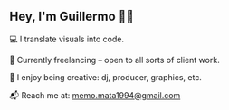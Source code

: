 ## Hey, I'm Guillermo 👊🏽

  💻 I translate visuals into code.

  🎯 Currently freelancing – open to all sorts of client work.

  🎨 I enjoy being creative: dj, producer, graphics, etc.

📬 Reach me at: memo.mata1994@gmail.com
